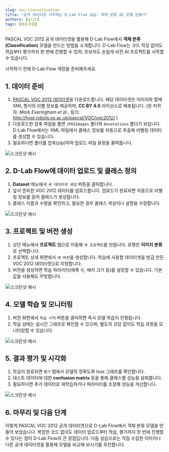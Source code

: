 ```yaml
---
slug: voc-classification
title: "공개 데이터로 시작하는 D-Lab Flow 실습: 객체 분류 AI 모델 만들기"
authors: [grit]
tags: [튜토리얼]
---
```


<!-- truncate -->

PASCAL VOC 2012 공개 데이터셋을 활용해 D-Lab Flow에서 **객체 분류(Classification)** 모델을 만드는 방법을 소개합니다. D-Lab Flow는 코드 작성 없이도 학습부터 평가까지 한 번에 진행할 수 있어, 초보자도 손쉽게 비전 AI 프로젝트를 시작할 수 있습니다.

시작하기 전에 D-Lab Flow 계정을 준비해주세요.

## 1. 데이터 준비

1. [PASCAL VOC 2012 데이터셋](http://host.robots.ox.ac.uk/pascal/VOC/voc2012/)을 다운로드합니다. 해당 데이터셋은 이미지와 함께 XML 형식의 라벨 정보를 제공하며, **CC BY 4.0** 라이선스로 배포됩니다. (원 저작자: *Mark Everingham et al.*, 링크: http://host.robots.ox.ac.uk/pascal/VOC/voc2012/ )
2. 다운로드한 압축 파일을 풀면 `JPEGImages` 폴더와 `Annotations` 폴더가 보입니다. D-Lab Flow에서는 XML 파일에서 클래스 정보를 자동으로 추출해 라벨링 데이터를 생성할 수 있습니다.
3. 필요하다면 폴더를 압축(zip)하여 업로드 파일 용량을 줄여둡니다.

![스크린샷 예시](./dataset-upload.png)

## 2. D-Lab Flow에 데이터 업로드 및 클래스 정의

1. **Dataset** 메뉴에서 `새 데이터셋 생성` 버튼을 클릭합니다.
2. 앞서 준비한 VOC 2012 데이터를 업로드합니다. 업로드가 완료되면 자동으로 라벨링 정보를 읽어 클래스가 생성됩니다.
3. 클래스 이름과 수량을 확인하고, 필요한 경우 클래스 색상이나 설명을 수정합니다.

![스크린샷 예시](./dataset-class.png)

## 3. 프로젝트 및 버전 생성

1. 상단 메뉴에서 **프로젝트** 탭으로 이동해 `새 프로젝트`를 만듭니다. 유형은 **이미지 분류**로 선택합니다.
2. 프로젝트 상세 화면에서 `새 버전`을 생성합니다. 학습에 사용할 데이터셋을 방금 만든 VOC 2012 데이터셋으로 지정합니다.
3. 버전을 생성하면 학습 파라미터(에폭 수, 배치 크기 등)를 설정할 수 있습니다. 기본값을 사용해도 무방합니다.

![스크린샷 예시](./project-create.png)

## 4. 모델 학습 및 모니터링

1. 버전 화면에서 `학습 시작` 버튼을 클릭하면 즉시 모델 학습이 진행됩니다.
2. 학습 상태는 실시간 그래프로 확인할 수 있으며, 별도의 코딩 없이도 학습 과정을 모니터링할 수 있습니다.

![스크린샷 예시](./training-progress.png)

## 5. 결과 평가 및 시각화

1. 학습이 완료되면 `평가` 탭에서 모델의 정확도와 loss 그래프를 확인합니다.
2. 테스트 데이터에 대한 **confusion matrix** 등을 통해 클래스별 성능을 살펴봅니다.
3. 필요하다면 추가 데이터로 재학습하거나 파라미터를 조정해 성능을 개선합니다.

![스크린샷 예시](./evaluation.png)

## 6. 마무리 및 다음 단계

이렇게 PASCAL VOC 2012 공개 데이터셋으로 D-Lab Flow에서 객체 분류 모델을 만들어 보았습니다. 복잡한 코드 없이도 데이터 업로드부터 학습, 평가까지 한 번에 진행할 수 있다는 점이 D-Lab Flow의 큰 장점입니다. 다음 실습으로는 직접 수집한 이미지나 다른 공개 데이터셋을 활용해 모델을 비교해 보시기를 추천합니다.

